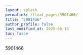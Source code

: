 ```yaml
---
layout: splash
permalink: /float_pages/5901466/
title: "5901466"
author_profile: false
last_modified_at: 2025-06-13
toc: false
---
```

 
5901466

